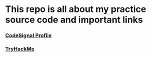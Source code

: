 # This repo is all about my practice source code and important links

### [CodeSignal Profile](https://app.codesignal.com/profile/fahim_m_bbd)

### [TryHackMe](https://tryhackme.com/p/asynccat)
